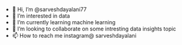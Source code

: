 - 👋 Hi, I’m @sarveshdayalani77
- 👀 I’m interested in data
- 🌱 I’m currently learning machine learning
- 💞️ I’m looking to collaborate on some intresting data insights topic 
- 📫 How to reach me instagram@ sarveshdayalani


